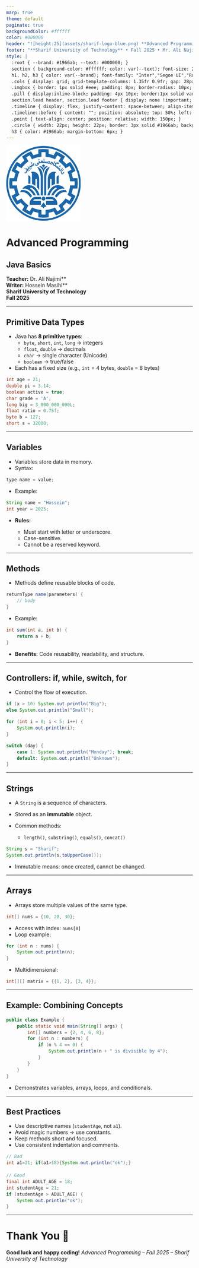 ```yaml
---
marp: true
theme: default
paginate: true
backgroundColor: #ffffff
color: #000000
header: "![height:25](assets/sharif-logo-blue.png) **Advanced Programming (AP) — Java Introduction**"
footer: "**Sharif University of Technology** • Fall 2025 • Mr. Ali Najimi • Hossein Masihi"
style: |
  :root { --brand: #1966ab; --text: #000000; }
  section { background-color: #ffffff; color: var(--text); font-size: 28px; font-family: "Inter","Segoe UI","Roboto","Helvetica Neue",Arial,sans-serif; }
  h1, h2, h3 { color: var(--brand); font-family: "Inter","Segoe UI","Roboto","Helvetica Neue",Arial,sans-serif; }
  .cols { display: grid; grid-template-columns: 1.35fr 0.9fr; gap: 28px; align-items: start; }
  .imgbox { border: 1px solid #eee; padding: 8px; border-radius: 10px; }
  .pill { display:inline-block; padding: 4px 10px; border:1px solid var(--brand); border-radius:999px; color: var(--brand); font-size:20px; }
  section.lead header, section.lead footer { display: none !important; }
  .timeline { display: flex; justify-content: space-between; align-items: center; margin-top: 60px; position: relative; }
  .timeline::before { content: ""; position: absolute; top: 50%; left: 0; width: 100%; height: 4px; background: #1966ab; }
  .point { text-align: center; position: relative; width: 150px; }
  .circle { width: 22px; height: 22px; border: 3px solid #1966ab; background: #fff; border-radius: 50%; margin: 0 auto 10px; }
  h3 { color: #1966ab; margin-bottom: 6px; }
---
```

<!-- _class: lead -->

![bg right:30% 90%](./assets/sharif-logo-blue.png)

# Advanced Programming
## Java Basics

**Teacher:** Dr. Ali Najimi**  
**Writer:** Hossein Masihi**  
**Sharif University of Technology**  
**Fall 2025**

---

## Primitive Data Types

* Java has **8 primitive types**:
  * `byte`, `short`, `int`, `long` → integers  
  * `float`, `double` → decimals  
  * `char` → single character (Unicode)  
  * `boolean` → true/false
* Each has a fixed size (e.g., `int` = 4 bytes, `double` = 8 bytes)

```java
int age = 21;
double pi = 3.14;
boolean active = true;
char grade = 'A';
long big = 3_000_000_000L;
float ratio = 0.75f;
byte b = 127;
short s = 32000;
````

---

## Variables

* Variables store data in memory.
* Syntax:

```java
type name = value;
```

* Example:

```java
String name = "Hossein";
int year = 2025;
```

* **Rules:**

  * Must start with letter or underscore.
  * Case-sensitive.
  * Cannot be a reserved keyword.

---

## Methods

* Methods define reusable blocks of code.

```java
returnType name(parameters) {
    // body
}
```

* Example:

```java
int sum(int a, int b) {
    return a + b;
}
```

* **Benefits:** Code reusability, readability, and structure.

---

## Controllers: if, while, switch, for

* Control the flow of execution.

```java
if (x > 10) System.out.println("Big");
else System.out.println("Small");
```

```java
for (int i = 0; i < 5; i++) {
    System.out.println(i);
}
```

```java
switch (day) {
    case 1: System.out.println("Monday"); break;
    default: System.out.println("Unknown");
}
```

---

## Strings

* A `String` is a sequence of characters.
* Stored as an **immutable** object.
* Common methods:

  * `length()`, `substring()`, `equals()`, `concat()`

```java
String s = "Sharif";
System.out.println(s.toUpperCase());
```

* Immutable means: once created, cannot be changed.

---

## Arrays

* Arrays store multiple values of the same type.

```java
int[] nums = {10, 20, 30};
```

* Access with index: `nums[0]`
* Loop example:

```java
for (int n : nums) {
    System.out.println(n);
}
```

* Multidimensional:

```java
int[][] matrix = {{1, 2}, {3, 4}};
```

---

## Example: Combining Concepts

```java
public class Example {
    public static void main(String[] args) {
        int[] numbers = {2, 4, 6, 8};
        for (int n : numbers) {
            if (n % 4 == 0) {
                System.out.println(n + " is divisible by 4");
            }
        }
    }
}
```

* Demonstrates variables, arrays, loops, and conditionals.

---

## Best Practices

* Use descriptive names (`studentAge`, not `a1`).
* Avoid magic numbers → use constants.
* Keep methods short and focused.
* Use consistent indentation and comments.

```java
// Bad
int a1=21; if(a1>18){System.out.println("ok");}

// Good
final int ADULT_AGE = 18;
int studentAge = 21;
if (studentAge > ADULT_AGE) {
    System.out.println("ok");
}
```

---

# Thank You 🙌

**Good luck and happy coding!**
*Advanced Programming – Fall 2025 – Sharif University of Technology*